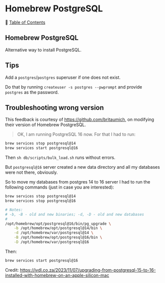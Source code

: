 # Homebrew PostgreSQL

📁 [Table of Contents](README.md)

## Homebrew PostgreSQL

Alternative way to install PostgreSQL.

## Tips

Add a `postgres`/`postgres` superuser if one does not exist.

Do that by running `createuser -s postgres --pwprompt` and provide `postgres` as the password.

## Troubleshooting wrong version

This feedback is courtesy of <https://github.com/britaumich>, on modifying their version of Homebrew PostgreSQL.

> OK, I am running PostgreSQL 16 now. For that I had to run:

```sh
brew services stop postgresql@14
brew services start postgresql@16
```

Then `sh db/scripts/bulk_load.sh` runs without errors.

But `postgresql@16` server created a new data directory and all my databases were not there, obviously.

So to move my databases from postgres 14 to 16 server I had to run the following commands (just in case you are interested):

```sh
brew services stop postgresql@14
brew services stop postgresql@16

# Notes:
# -b, -B - old and new binaries; -d, -D - old and new databases
#
/opt/homebrew/opt/postgresql@16/bin/pg_upgrade \
    -b /opt/homebrew/opt/postgresql@14/bin \
    -d /opt/homebrew/var/postgresql@14 \
    -B /opt/homebrew/opt/postgresql@16/bin \
    -D /opt/homebrew/var/postgresql@16
```

Then:
```sh
brew services start postgresql@16
```

Credit: <https://ivdl.co.za/2023/11/07/upgrading-from-postgresql-15-to-16-installed-with-homebrew-on-an-apple-silicon-mac>
